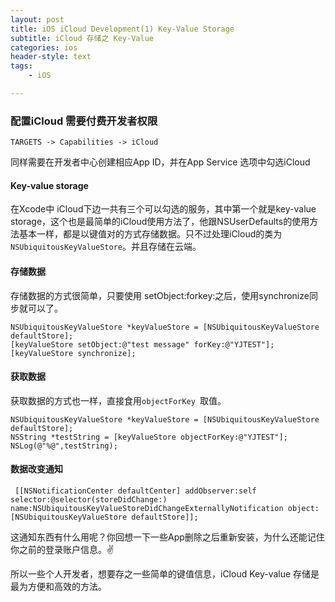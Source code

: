 ```yaml
---
layout: post
title: iOS iCloud Development(1) Key-Value Storage
subtitle: iCloud 存储之 Key-Value
categories: ios
header-style: text
tags: 
    - iOS

---
```

   

### 配置iCloud 需要付费开发者权限

	TARGETS -> Capabilities -> iCloud
	
同样需要在开发者中心创建相应App ID，并在App Service 选项中勾选iCloud

#### Key-value storage ####

在Xcode中 iCloud下边一共有三个可以勾选的服务，其中第一个就是key-value storage，这个也是最简单的iCloud使用方法了，他跟NSUserDefaults的使用方法基本一样，都是以键值对的方式存储数据。只不过处理iCloud的类为 `NSUbiquitousKeyValueStore`。并且存储在云端。

#### 存储数据

存储数据的方式很简单，只要使用 setObject:forkey:之后，使用synchronize同步就可以了。

	NSUbiquitousKeyValueStore *keyValueStore = [NSUbiquitousKeyValueStore defaultStore];
	[keyValueStore setObject:@"test message" forKey:@"YJTEST"];
	[keyValueStore synchronize];
	
#### 获取数据

获取数据的方式也一样，直接食用`objectForKey `取值。

	NSUbiquitousKeyValueStore *keyValueStore = [NSUbiquitousKeyValueStore defaultStore];
	NSString *testString = [keyValueStore objectForKey:@"YJTEST"];
	NSLog(@"%@",testString);
	
#### 数据改变通知

	
	 [[NSNotificationCenter defaultCenter] addObserver:self selector:@selector(storeDidChange:) name:NSUbiquitousKeyValueStoreDidChangeExternallyNotification object:[NSUbiquitousKeyValueStore defaultStore]];
	 
这通知东西有什么用呢？你回想一下一些App删除之后重新安装，为什么还能记住你之前的登录账户信息。✌️

所以一些个人开发者，想要存之一些简单的键值信息，iCloud Key-value 存储是最为方便和高效的方法。